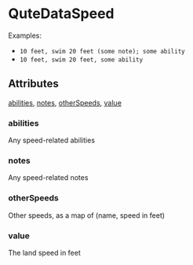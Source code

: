 # QuteDataSpeed

Examples:

- `10 feet, swim 20 feet (some note); some ability`
- `10 feet, swim 20 feet, some ability`

## Attributes

[abilities](#abilities), [notes](#notes), [otherSpeeds](#otherspeeds), [value](#value)

### abilities

Any speed-related abilities

### notes

Any speed-related notes

### otherSpeeds

Other speeds, as a map of (name, speed in feet)

### value

The land speed in feet

